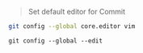 >  Set default editor for Commit
```bash
git config --global core.editor vim
```

```shell
git config --global --edit
```
